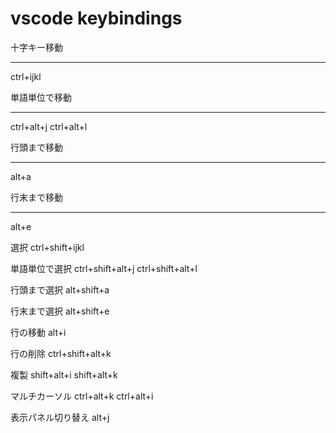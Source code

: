 # vscode keybindings


十字キー移動
***

ctrl+ijkl

単語単位で移動 
***

ctrl+alt+j 
ctrl+alt+l

行頭まで移動 
***

alt+a

行末まで移動 
***
alt+e

選択 
ctrl+shift+ijkl

単語単位で選択 
ctrl+shift+alt+j 
ctrl+shift+alt+l

行頭まで選択 
alt+shift+a

行末まで選択 
alt+shift+e

行の移動 
alt+i

行の削除 
ctrl+shift+alt+k

複製 
shift+alt+i 
shift+alt+k

マルチカーソル 
ctrl+alt+k 
ctrl+alt+i

表示パネル切り替え 
alt+j
